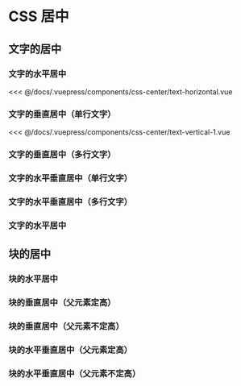 # CSS 居中

## 文字的居中

### 文字的水平居中

<css-center-text-horizontal/>

<<< @/docs/.vuepress/components/css-center/text-horizontal.vue

### 文字的垂直居中（单行文字）

<css-center-text-vertical-1/>

<<< @/docs/.vuepress/components/css-center/text-vertical-1.vue

### 文字的垂直居中（多行文字）

### 文字的水平垂直居中（单行文字）

### 文字的水平垂直居中（多行文字）

### 文字的水平居中

## 块的居中

### 块的水平居中

### 块的垂直居中（父元素定高）

### 块的垂直居中（父元素不定高）

### 块的水平垂直居中（父元素定高）

### 块的水平垂直居中（父元素不定高）
